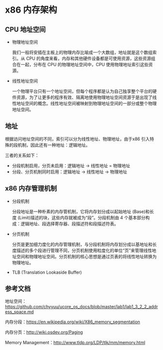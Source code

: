 # x86 内存架构

## CPU 地址空间

- 物理地址空间

    我们一般将安插在主板上的物理内存比喻成一个大数组，地址就是这个数组索引。从 CPU 的角度来看，内存和其他硬件设备都是可使用资源，这些资源组合在一起，分布在 CPU 的物理地址空间中，CPU 使用物理地址索引这些资源。

- 线性地址空间

    一个物理平台只有一个地址空间，但每个程序都是认为自己独享整个平台的硬件资源，为了让更多的程序有效、隔离地使用物理地址空间资源于是出现了线性地址空间的概念。线性地址空间被映射到物理地址空间的一部分或整个物理地址空间。

## 地址

根据访问地址空间的不同，索引可以分为线性地址、物理地址，由于x86 引入特殊的段机制，因此还有一种地址：逻辑地址。

三者的关系如下：

- 分段机制启用，分页未启用：逻辑地址 -> 线性地址 = 物理地址
- 分段、分页机制同时启用：逻辑地址 -> 线性地址 -> 物理地址


## x86 内存管理机制

- 分段机制

    分段地址是一种朴素的内存管机制，它将内存划分成以起始地址 (Base)和长度 (Limit)描述的块，这些内存就被成为“段”。分段机制由 4 个基本部分构成：逻辑地址、段选择寄存器、段描述符和段描述符表。

- 分页机制

    分页是更加细力度化的内存管理机制，与分段机制将内存划分成以基地址和长度描述的多个段进行管理不同，分页机制使用粒度化的单位“页”来管理线性地址空间和物理地址空间。分页机制的核心思想是通过页表的将线性地址转换为物理地址。

- TLB (Translation Lookaside Buffer)

## 参考文档

地址空间：https://github.com/chyyuu/ucore_os_docs/blob/master/lab1/lab1_3_2_2_address_space.md

内存分段：https://en.wikipedia.org/wiki/X86_memory_segmentation

内存分页：http://wiki.osdev.org/Paging

Memory Management：http://www.tldp.org/LDP/tlk/mm/memory.html

